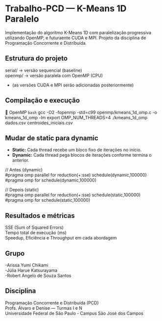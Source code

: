 # Trabalho-PCD — K-Means 1D Paralelo
Implementação do algoritmo K-Means 1D com paralelização progressiva utilizando OpenMP, e futuraente CUDA e MPI. 
Projeto da disciplina de Programação Concorrente e Distribuída.

## Estrutura do projeto
serial/ → versão sequencial (baseline)  
openmp/ → versão paralela com OpenMP (CPU)  
- (as versões CUDA e MPI serão adicionadas posteriormente)  

## Compilação e execução
🔹 OpenMP
```bash```
gcc -O2 -fopenmp -std=c99 openmp/kmeans_1d_omp.c -o kmeans_1d_omp -lm
export OMP_NUM_THREADS=4 ./kmeans_1d_omp dados.csv centroides_iniciais.csv  

## Mudar de static para dynamic
- **Static:** Cada thread recebe um bloco fixo de iterações no início.  
- **Dynamic:** Cada thread pega blocos de iterações conforme termina o anterior.   

// Antes (dynamic)  
#pragma omp parallel for reduction(+:sse) schedule(dynamic,100000)  
#pragma omp for schedule(dynamic,100000)  

// Depois (static)  
#pragma omp parallel for reduction(+:sse) schedule(static,100000)  
#pragma omp for schedule(static,100000)  

## Resultados e métricas
SSE (Sum of Squared Errors)  
Tempo total de execução (ms)  
Speedup, Eficiência e Throughput em cada abordagem  


## Grupo
-Arissa Yumi Chikami  
-Júlia Harue Katsurayama  
-Robert Angelo de Souza Santos  

## Disciplina

Programação Concorrente e Distribuída (PCD)  
Profs. Álvaro e Denise — Turmas I e N  
Universidade Federal de São Paulo - Campus São José dos 
Campos  



